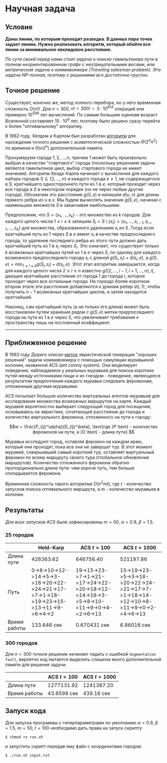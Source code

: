# Научная задача
## Условие
**Даны линии, по которым проходит разведка. В данных пара точек задает линию. Нужно реализовать алгоритм, который обойти все линии за минимальное евклидовое расстояние.**

*По сути своей перед нами стоит задача о поиске гамильтонова пути в полном неориентированном графе с неотрицательными весами, или метрическая задача о коммивояжере (Traveling salesman problem). Эта задача NP-полная, поэтому с решениями все достаточно грустно.*

## Точное решение
Существует, конечно же, метод полного перебора, но у него временная сложность $O(n!)$. Для $n = 300$, $n! = 300! \sim 3 \cdot 10^{614}$ операций или примерно $10^{599}$ лет вычислений. По самым большим оценкам возраст Вселенной составляет $15 \cdot 10^9$ лет, поэтому было решено сразу перейти к более "оптимальному" алгоритму.

В 1962 году, Хелдом и Карпом был разработан [алгоритм](https://jurnalinternasional.wordpress.com/wp-content/uploads/2011/01/dpsequencing.pdf) для нахождения точного решения с асимптотической сложностью $\Theta(2^n n^2)$ по времени и $\Theta(n2^n)$ дополнительной памяти.

Пронумеруем города $1, 2, \dots, n$, причем $1$ может быть произвольно выбран в качестве "стартового" города (поскольку решением задачи является гамильтонов цикл, выбор стартового города не имеет значения). Алгоритм Хелда-Карпа начинает с вычисления для каждого набора городов $S \subseteq \{2, \dots, n\}$ и каждого города $e \neq 1$, не содержащегося в $S$, кратчайшего одностороннего пути из $1$ в $e$, который проходит через все города в $S$ в некотором порядке (но не через любые другие города). Обозначим это расстояние $g(S, e)$ и напишем $d(u, v)$ для длины прямого ребра из $u$ в $v$. Мы будем вычислять значения $g(S, e)$, начиная с наименьших множеств $S$ и заканчивая наибольшими.

Предположим, что $S=\{s_1,\dots,s_k\}$ - это множество из $k$ городов. Для каждого целого числа $1 \leq i \leq k$ запишем $S_i=S\setminus\{s_i\}=\{s_1,\dots,s_{i-1},s_{i+1},\dots,s_k\}$ для множества, образованного удалением $s_i$ из $S$. Тогда если кратчайший путь из $1$ через $S$ в $e$ имеет $s_i$ в качестве предпоследнего города, то удаление последнего ребра из этого пути должно дать кратчайший путь из $1$ в $s_i$ через $S_i$. Это означает, что существует только $k$ возможных кратчайших путей из $1$ в $e$ через $S$, по одному для каждого возможного предпоследнего города $s_i$ с длиной $g(S_i,s_i)+d(s_i,e)$, а $g(S,e)=\min_{1\leq i\leq k} g(S_i,s_i)+d(s_i,e)$.
Этот этап алгоритма завершается, когда для каждого целого числа $2\leq i\leq n$ известно $g(\{2,\dots,i-1,i+1,\dots,n\},i)$, дающее кратчайшее расстояние от города $1$ до города $i$, которое проходит через все остальные города. На гораздо более коротком втором этапе эти расстояния добавляются к длинам ребер $d(i,1)$, чтобы получить $n-1$ возможных кратчайших циклов, и затем находится кратчайший.

Наконец, сам кратчайший путь (а не только его длина) может быть восстановлен путем хранения рядом с $g(S,e)$ метки предпоследнего города на пути из $1$ в $e$ через $S$, что увеличивает требования к пространству лишь на постоянный коэффициент.

****
## Приближенное решение
В 1993 году Дориго описал [метод](https://www.sciencedirect.com/science/article/pii/S0303264797017085) эвристической генерации "хороших решений" задачи коммивояжера с помощью симуляции муравьиной колонии, названной ACS (ant colony system). Она моделирует поведение, наблюдаемое у реальных муравьев для поиска коротких путей между источниками пищи и их гнездом - поведение, являющееся результатом предпочтения каждого муравья следовать феромонам, отложенным другими муравьями.

ACS посылает большое количество виртуальных агентов-муравьев для исследования множества возможных маршрутов на карте. Каждый муравей вероятностно выбирает следующий город для посещения, основываясь на эвристике, сочетающей расстояние до города и количество виртуального феромона, отложенного на пути к городу:

$$w = \frac{P_{ij}^\alpha}{D_{ij}^\beta}, \text{где }P \text{ - количество феромонов на пути, а }D \text{ - длина пути}.$$

Муравьи исследуют город, оставляя феромон на каждом краю, который они проходят, пока все они не завершат тур. В этот момент муравей, совершивший самый короткий тур, оставляет виртуальный феромон по всему маршруту своего тура (глобальное обновление маршрутов). Количество отложенного феромона обратно пропорционально длине пути: чем короче путь, тем больше откладывается феромона.

Временная сложность такого алгоритма $O(n^2 mt)$, где $t$ - количество запусков поиска оптимального маршрута, а $m$ - количество муравьев в колонии.

## Результаты
*Для всех запусков ACS были зафиксированы* $m = 50$, $\alpha = 0.9$, $\beta = 1.5$.
### $25$ городов
|<!-- -->|Held-Karp|ACS $t = 100$|ACS $t = 1000$|
|---|---|---|---|
|Длина пути|426363.62|646756.40|521197.86|
|Путь|0->8->10->12->14->5->3->16->20->22->24->21->17->7->1->18->19->23->15->13->11->9->6->4->2|19->15->23->7->1->21->17->24->22->20->18->12->14->16->3->5->8->10->11->9->0->4->2->6->13|15->19->23->5->3->16->20->22->24->21->17->7->1->18->14->12->10->8->11->9->0->2->4->6->13|
|Время работы|133.646 сек|0.670431 сек|6.86016 сек|

### $300$ городов
Для $n = 300$ точное решение начинает падать с ошибкой `Segmentation fault`, вероятно код пытается выделить слишком много дополнительной памяти для решения задачи.

|<!-- -->|ACS $t = 100$|ACS $t = 1000$|
|---|---|---|
|Длина пути|1277131.92|1241397.20|
|Время работы|43.8598 сек|439.16 сек|
<!-- 69 37 263 55 102 203 136 222 133 298 293 106 177 287 235 71 116 206 234 166 35 78 256 231 49 233 66 161 98 153 296 68 156 26 40 6 214 165 31 123 50 290 252 193 169 80 198 112 75 43 237 23 285 10 217 152 85 186 212 201 199 33 240 254 276 105 149 48 221 250 192 2 179 121 215 113 87 295 286 65 73 46 185 288 12 11 64 142 19 96 95 282 239 280 15 175 16 264 289 151 129 197 230 273 13 223 261 101 184 39 172 176 47 74 200 76 54 220 242 44 141 83 299 249 258 42 63 1 67 125 32 36 114 180 24 77 137 53 241 190 196 0 294 118 218 269 209 274 143 14 187 150 131 154 202 4 104 38 130 260 132 111 182 248 255 208 108 72 97 86 100 189 226 245 159 135 119 145 270 253 225 228 56 107 167 243 219 88 5 89 236 265 162 120 155 284 148 124 160 34 45 246 41 139 110 259 51 18 9 291 277 3 146 144 126 157 251 195 90 27 205 268 62 99 158 147 170 278 17 25 174 204 232 91 138 79 140 163 292 279 281 82 210 272 173 207 213 262 247 188 227 20 92 122 29 8 267 61 52 81 58 297 266 216 224 28 178 30 117 238 57 275 211 171 7 22 257 271 94 244 60 229 70 109 59 127 84 164 283 194 103 93 134 181 128 183 168 21 191 115  -->

<!-- 187 29 277 68 156 218 236 265 141 294 276 107 196 241 243 71 116 206 234 167 14 143 252 210 73 272 79 140 135 147 297 43 98 17 53 15 151 289 21 121 58 291 247 193 166 109 180 24 111 33 182 59 287 7 231 235 63 172 183 195 176 45 250 221 188 85 152 49 256 269 254 0 127 70 229 132 88 293 296 114 94 30 244 285 10 76 50 174 153 145 178 283 194 279 13 168 19 142 288 64 106 177 215 251 11 157 126 26 137 77 120 162 56 22 200 74 48 160 191 34 131 89 290 204 238 35 78 1 67 133 46 41 139 205 39 69 179 28 208 122 115 2 282 92 212 267 159 245 219 72 190 161 155 217 224 27 184 9 128 263 90 108 214 202 130 123 61 52 81 119 20 227 38 104 4 124 149 100 189 253 266 99 57 249 197 237 171 101 5 95 230 165 154 209 223 284 274 118 60 25 40 268 62 103 117 175 18 47 16 280 298 3 169 148 80 198 203 144 146 84 216 270 54 65 220 93 211 233 23 42 275 258 299 125 201 32 36 75 295 271 260 96 226 242 105 225 228 261 281 170 278 112 102 248 55 8 262 186 87 44 91 292 246 207 199 83 164 129 158 264 31 232 192 181 12 51 259 163 136 255 37 273 113 97 185 213 6 138 286 222 110 82 239 173 86 134 66 240 257 150 -->

## Запуск кода
Для запуска программы с гиперпараметрами по умолчанию $\alpha = 0.9$, $\beta = 1.5$, $m = 50$, $t = 100$ необходимо дать права на запуск скрипту:
```console
$ chmod +x run.sh
```
и запустить скрипт передав ему файл с координатами городов:
```console
$ ./run.sh input.txt
```
